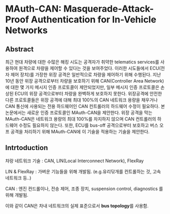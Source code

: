 # MAuth-CAN: Masquerade-Attack-Proof Authentication for In-Vehicle Networks

## Abstract

최근 현대 차량에 대한 수많은 해킹 시도는 공격자가 취약한 telematics services를 사용하여 원격으로 차량을 제어할 수 있다는 것을 보여주었다. 이러한 시도들에서 ECU(전자 제어 장치)를 가장한 위장 공격은 일반적으로 차량을 제어하기 위해 수행된다. 지난 10년 동안 위장 공격으로부터 차량을 보호하기 위해 CAN(Controller Area Network)에 대한 몇 가지 메시지 인증 프로토콜이 제안되었지만, 일부 메시지 인증 프로토콜은 손상된 ECU의 위장 공격으로부터 차량을 완벽하게 보호하지 못한다. 위장공격에 안전한 다른 프로토콜들은
위장 공격에 대해 최대 100%의 CAN 네트워크 용량을 채우거나 CAN 통신에 사용되는 전용 하드웨어인 CAN 컨트롤러의 하드웨어 수정이 필요하다. 본 논문에서는 새로운 인증 프로토콜인 MAuth-CAN을 제안한다.
위장 공격을 막는 MAuth-CAN은 네트워크 용량의 최대 100%를 차지하지 않으며 CAN 컨트롤러의 하드웨어 수정도 필요하지 않는다. 또한, ECU를 bus-off 공격으로부터 보호하고 버스 오프 공격을 처리하기 위해 MAuth-CAN에 이 기술을 적용하는 기술을 제안한다.


## Intrtoduction

챠랑 네트워크 기술 : CAN, LIN(Local Interconnect Network), FlexRay

LIN & FlexRay : 가벼운 기능들을 위해 개발됨. (e.g.유리닦개를 컨트롤하는 것, 고속 네트워크 등..)

CAN : 엔진 컨드롤이나, 전송 제어, 조종 장치, suspension control, diagnostics 를 위해 개발됨. 

이와 같이 CAN은 차내 네트워크의 실제 표준으로서 **bus topology**를 사용함.



